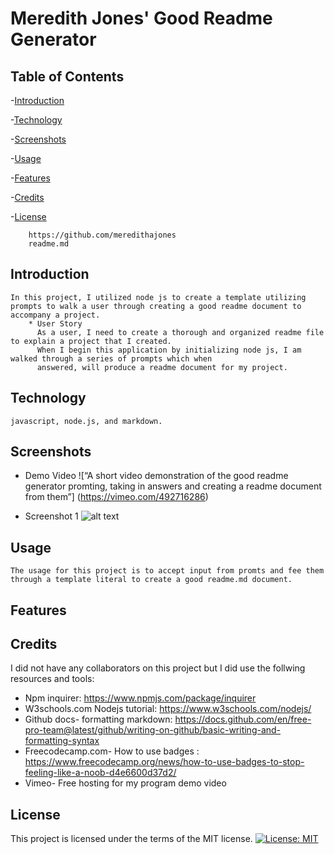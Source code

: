 # Meredith Jones' Good Readme Generator

  ## Table of Contents

  -[Introduction](##Introduction)
  
  -[Technology](##Technology)
  
  -[Screenshots](##Screenshots)
     
  -[Usage](##Usage)
  
  -[Features](##Features)
  
  -[Credits](##Credits)
  
  -[License](##License) 



        https://github.com/meredithajones
        readme.md

## Introduction
    In this project, I utilized node js to create a template utilizing prompts to walk a user through creating a good readme document to accompany a project.
        * User Story
          As a user, I need to create a thorough and organized readme file to explain a project that I created. 
          When I begin this application by initializing node js, I am walked through a series of prompts which when 
          answered, will produce a readme document for my project.

## Technology

    javascript, node.js, and markdown.

## Screenshots
   * Demo Video ![“A short video demonstration of the good readme generator promting, taking in answers and creating a readme document from them”]         (https://vimeo.com/492716286)
   
   * Screenshot 1
   ![alt text](assets/images/screenshot.png)


## Usage
    The usage for this project is to accept input from promts and fee them through a template literal to create a good readme.md document. 

## Features
    

## Credits
  I did not have any collaborators on this project but I did use the follwing resources and tools:
  
* Npm inquirer: https://www.npmjs.com/package/inquirer
* W3schools.com Nodejs tutorial: https://www.w3schools.com/nodejs/
* Github docs- formatting markdown: https://docs.github.com/en/free-pro-team@latest/github/writing-on-github/basic-writing-and-formatting-syntax
* Freecodecamp.com- How to use badges : https://www.freecodecamp.org/news/how-to-use-badges-to-stop-feeling-like-a-noob-d4e6600d37d2/
* Vimeo- Free hosting for my program demo video
  
  

## License
 This project is licensed under the terms of the MIT license.
 [![License: MIT](https://img.shields.io/badge/License-MIT-yellow.svg)](https://opensource.org/licenses/MIT)



      

      
